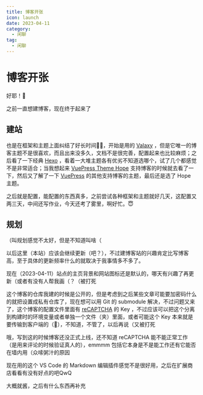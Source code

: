 ```yaml
---
title: 博客开张
icon: launch
date: 2023-04-11
category:
  - 闲聊
tag:
  - 闲聊
---
```

# 博客开张

好耶！🎉

之前一直想建博客，现在终于起来了

<!-- more -->

## 建站

也是在框架和主题上面纠结了好长时间😶‍🌫️，开始是用的 [Valaxy](https://valaxy.site/) ，但是它唯一的博客主题不是很喜欢，而且出来没多久，文档不是很完善，配置起来也比较麻烦；之后看了一下经典 [Hexo](https://hexo.io/) ，看着一大堆主题各有优劣不知道选哪个，试了几个都感觉不是非常适合；当我想起来 [VuePress Theme Hope](https://theme-hope.vuejs.press/zh/) 支持博客的时候就去看了一下，然后又了解了一下 [VuePress](https://v2.vuepress.vuejs.org/zh/) 的其他支持博客的主题，最后还是选了 Hope 主题。

之后就是配置，能配置的东西真多，之前尝试各种框架和主题就好几天，这配置又两三天，中间还写作业，今天还考了雾里，啊好忙。😇

## 规划

（叫规划感觉不太好，但是不知道叫啥（

以后这里（本站）应该会继续更新（吧？），不过建博客站的兴趣肯定比写博客高，至于具体的更新频率什么的就取决于我事情多不多了。

现在（2023-04-11）站点的主页背景和网站图标还是默认的，哪天有兴趣了再更新（或者有没有人帮我画（？（被打死

这个博客的仓库我建的时候是公开的，但是考虑到之后某些文章可能要加密码什么的就把设置成私有仓库了，现在想可以用 Git 的 submodule 解决，不过问题又来了，这个博客的配置文件里面有 [reCAPTCHA](https://www.google.com/recaptcha)<Badge type="tip" text="墙外" vertical="top" /> 的 Key ，不过应该可以把这个分离到构建时的环境变量或者单独一个文件（夹）里面，或者可能这个 Key 本来就是要传输到客户端的（🤔），不知道，不管了，以后再说（又被打死

哦，写到这的时候博客还没正式上线，还不知道 reCAPTCHA 能不能正常工作（是用来评论的时候验证真人的），emmmm 包括它本身是不是能工作还有它能否在墙内用（众嗦粥汁的原因

现在用的这个 VS Code 的 Markdown 编辑插件感觉不是很好用，之后在扩展商店看看有没有好点的吧QwQ

大概就酱，之后有什么东西再补充
